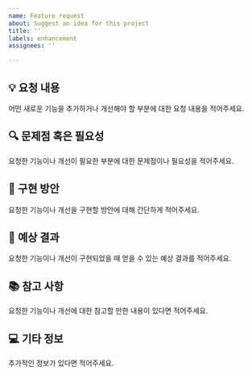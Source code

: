 ```yaml
---
name: Feature request
about: Suggest an idea for this project
title: ''
labels: enhancement
assignees: ''

---
```


## 💡 요청 내용
어떤 새로운 기능을 추가하거나 개선해야 할 부분에 대한 요청 내용을 적어주세요.

## 🔍 문제점 혹은 필요성
요청한 기능이나 개선이 필요한 부분에 대한 문제점이나 필요성을 적어주세요.

## 🚀 구현 방안
요청한 기능이나 개선을 구현할 방안에 대해 간단하게 적어주세요.

## 🎉 예상 결과
요청한 기능이나 개선이 구현되었을 때 얻을 수 있는 예상 결과를 적어주세요.

## 📚 참고 사항
요청한 기능이나 개선에 대한 참고할 만한 내용이 있다면 적어주세요.

## 💻 기타 정보
추가적인 정보가 있다면 적어주세요.
